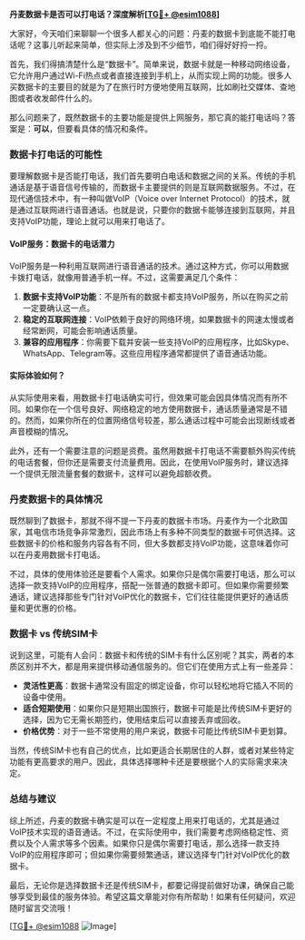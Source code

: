 **丹麦数据卡是否可以打电话？深度解析[[TG💪+ @esim1088](https://t.me/s/esim1088)]**

大家好，今天咱们来聊聊一个很多人都关心的问题：丹麦的数据卡到底能不能打电话呢？这事儿听起来简单，但实际上涉及到不少细节，咱们得好好捋一捋。

首先，我们得搞清楚什么是“数据卡”。简单来说，数据卡就是一种移动网络设备，它允许用户通过Wi-Fi热点或者直接连接到手机上，从而实现上网的功能。很多人买数据卡的主要目的就是为了在旅行时方便地使用互联网，比如刷社交媒体、查地图或者收发邮件什么的。

那么问题来了，既然数据卡的主要功能是提供上网服务，那它真的能打电话吗？答案是：**可以**，但要看具体的情况和条件。

### 数据卡打电话的可能性

要理解数据卡是否能打电话，我们首先要明白电话和数据之间的关系。传统的手机通话是基于语音信号传输的，而数据卡主要提供的则是互联网数据服务。不过，在现代通信技术中，有一种叫做VoIP（Voice over Internet Protocol）的技术，就是通过互联网进行语音通话。也就是说，只要你的数据卡能够连接到互联网，并且支持VoIP功能，理论上就可以用来打电话了。

#### VoIP服务：数据卡的电话潜力

VoIP服务是一种利用互联网进行语音通话的技术。通过这种方式，你可以用数据卡拨打电话，就像用普通手机一样。不过，这需要满足几个条件：

1. **数据卡支持VoIP功能**：不是所有的数据卡都支持VoIP服务，所以在购买之前一定要确认这一点。
2. **稳定的互联网连接**：VoIP依赖于良好的网络环境，如果数据卡的网速太慢或者经常断网，可能会影响通话质量。
3. **兼容的应用程序**：你需要下载并安装一些支持VoIP的应用程序，比如Skype、WhatsApp、Telegram等。这些应用程序通常都提供了语音通话功能。

#### 实际体验如何？

从实际使用来看，用数据卡打电话确实可行，但效果可能会因具体情况而有所不同。如果你在一个信号良好、网络稳定的地方使用数据卡，通话质量通常是不错的。然而，如果你所在的位置网络信号较差，那么通话过程中可能会出现断线或者声音模糊的情况。

此外，还有一个需要注意的问题是资费。虽然用数据卡打电话不需要额外购买传统的电话套餐，但你还是需要支付流量费用。因此，在使用VoIP服务时，建议选择一个提供无限流量套餐的数据卡，这样可以避免超额收费。

### 丹麦数据卡的具体情况

既然聊到了数据卡，那就不得不提一下丹麦的数据卡市场。丹麦作为一个北欧国家，其电信市场竞争非常激烈，因此市场上有多种不同类型的数据卡可供选择。这些数据卡的价格和服务内容各有不同，但大多数都支持VoIP功能，这意味着你可以在丹麦用数据卡打电话。

不过，具体的使用体验还是要看个人需求。如果你只是偶尔需要打电话，那么可以选择一款支持VoIP的应用程序，搭配一张普通的数据卡即可。但如果你需要频繁通话，建议选择那些专门针对VoIP优化的数据卡，它们往往能提供更好的通话质量和更优惠的价格。

### 数据卡 vs 传统SIM卡

说到这里，可能有人会问：数据卡和传统的SIM卡有什么区别呢？其实，两者的本质区别并不大，都是用来提供移动通信服务的。但它们在使用方式上有一些差异：

- **灵活性更高**：数据卡通常没有固定的绑定设备，你可以轻松地将它插入不同的设备中使用。
- **适合短期使用**：如果你只是短期出国旅行，数据卡可能是比传统SIM卡更好的选择，因为它无需长期签约，使用结束后可以直接丢弃或回收。
- **价格优势**：对于一些不常使用的用户来说，数据卡可能比传统SIM卡更划算。

当然，传统SIM卡也有自己的优点，比如更适合长期居住的人群，或者对某些特定功能有更高要求的用户。因此，具体选择哪种卡还是要根据个人的实际需求来决定。

### 总结与建议

综上所述，丹麦的数据卡确实是可以在一定程度上用来打电话的，尤其是通过VoIP技术实现的语音通话。不过，在实际使用中，我们需要考虑网络稳定性、资费以及个人需求等多个因素。如果你只是偶尔需要打电话，那么选择一款支持VoIP的应用程序即可；但如果你需要频繁通话，建议选择专门针对VoIP优化的数据卡。

最后，无论你是选择数据卡还是传统SIM卡，都要记得提前做好功课，确保自己能够享受到最佳的服务体验。希望这篇文章能对你有所帮助！如果有任何疑问，欢迎随时留言交流哦！

[[TG💪+ @esim1088](https://t.me/s/esim1088) ![Image](https://i.postimg.cc/4NQfJmqS/Snipaste-2025-05-13-00-14-12.png)]